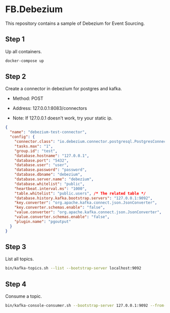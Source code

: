 # FB.Debezium

This repository contains a sample of Debezium for Event Sourcing.

## Step 1

Up all containers.

```sh
docker-compose up
```

## Step 2

Create a connector in debezium for postgres and kafka.

* Method: POST
* Address: 127.0.0.1:8083/connectors

* Note: If 127.0.0.1 doesn't work, try your static ip.
 

```json
{
  "name": "debezium-test-connector",
  "config": {
    "connector.class": "io.debezium.connector.postgresql.PostgresConnector",
    "tasks.max": "1",
    "group.id": "test",
    "database.hostname": "127.0.0.1",
    "database.port": "5432",
    "database.user": "user",
    "database.password": "password",
    "database.dbname": "debezium",
    "database.server.name": "debezium",
    "database.whitelist": "public",
    "heartbeat.interval.ms": "1000",
    "table.whitelist": "public.users", /* The related table */
    "database.history.kafka.bootstrap.servers": "127.0.0.1:9092",
    "key.converter": "org.apache.kafka.connect.json.JsonConverter",
    "key.converter.schemas.enable": "false",
    "value.converter": "org.apache.kafka.connect.json.JsonConverter",
    "value.converter.schemas.enable": "false",
    "plugin.name": "pgoutput"
  }
}
```

## Step 3

List all topics.

```sh
bin/kafka-topics.sh --list --bootstrap-server localhost:9092
```


## Step 4

Consume a topic.

```sh
bin/kafka-console-consumer.sh --bootstrap-server 127.0.0.1:9092 --from-beginning --topic debezium.public.users | jq
```